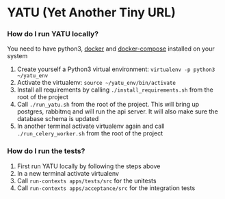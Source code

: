 # YATU (Yet Another Tiny URL)

### How do I run YATU locally?

You need to have python3, [docker](https://docs.docker.com/installation/) and [docker-compose](https://docs.docker.com/compose/install/) installed on your system


1. Create yourself a Python3 virtual environment: `virtualenv -p python3 ~/yatu_env`
2. Activate the virtualenv: `source ~/yatu_env/bin/activate`
3. Install all requirements by calling `./install_requirements.sh` from the root of the project
4. Call `./run_yatu.sh` from the root of the project. This will bring up postgres, rabbitmq and will run the api server. It will also make sure the database schema is updated
5. In another terminal activate virtualenv again and call `./run_celery_worker.sh` from the root of the project

### How do I run the tests?

1. First run YATU locally by following the steps above
2. In a new terminal activate virtualenv
3. Call `run-contexts apps/tests/src` for the unitests
4. Call `run-contexts apps/acceptance/src` for the integration tests

